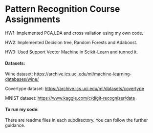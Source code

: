 # Pattern Recognition Course Assignments

HW1: Implemented PCA,LDA and cross valiation using my own code.  

HW2: Implemented Decision tree, Random Forests and Adaboost.  

HW3: Used Support Vector Machine in Scikit-Learn and tunned it.  

#### Datasets:  
Wine dataset: https://archive.ics.uci.edu/ml/machine-learning-databases/wine/  

Covertype dataset: https://archive.ics.uci.edu/ml/datasets/covertype  

MNIST dataset: https://www.kaggle.com/c/digit-recognizer/data

#### To run my code:

There are readme files in each subdirectory. You can follow the further guidance.
